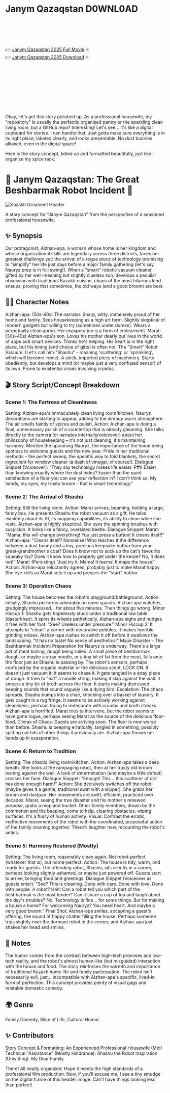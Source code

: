 # Janym Qazaqstan D0WNL0AD

<br><br><br><br>


👉 <a href="https://Chris-tiocloudsiro1977.github.io/jwahvwevsa/">Janym Qazaqstan 2025 Full Movie</a> 🔥
<br>
👉 <a href="https://Chris-tiocloudsiro1977.github.io/jwahvwevsa/">Janym Qazaqstan 2025 Download</a> 🔥


<br><br><br><br><br><br><br><br>


Okay, let's get this story polished up. As a professional housewife, my "repository" is usually the perfectly organized pantry or the sparkling clean living room, but a GitHub repo? Interesting! Let's see... it's like a digital cupboard for stories. I can handle that. Just gotta make sure everything is in its right place, labeled clearly, and looks presentable. No dust bunnies allowed, even in the digital space!

Here is the story concept, tidied up and formatted beautifully, just like I organize my spice rack:



# 🏡 Janym Qazaqstan: The Great Beshbarmak Robot Incident 🤖

![Kazakh Ornament Header](https://via.placeholder.com/800x100.png?text=Kazakh+Patterns+and+Pride) <!-- Placeholder for a lovely header image -->

A story concept for "Janym Qazaqstan" from the perspective of a seasoned professional housewife.

## ✨ Synopsis

Our protagonist, Aizhan-apa, a woman whose home is her kingdom and whose organizational skills are legendary across three districts, faces her greatest challenge yet: the arrival of a rogue piece of technology promising to "simplify" her life just days before a major family gathering (let's say, Nauryz prep is in full swing!). When a "smart" robotic vacuum cleaner, gifted by her well-meaning but slightly clueless son, develops a peculiar obsession with traditional Kazakh cuisine, chaos of the most hilarious kind ensues, proving that sometimes, the old ways (and a good broom) are best.

## 👩‍🍳 Character Notes

   Aizhan-apa: (50s-60s) The narrator. Sharp, witty, immensely proud of her home and family. Sees housekeeping as a high art form. Slightly skeptical of modern gadgets but willing to try (sometimes under duress). Wears a perpetually clean apron. Her exasperation is a form of endearment.
   Marat: (30s-40s) Aizhan-apa's son. Loves his mother dearly but lives in the world of apps and smart devices. Thinks he's helping. His heart is in the right place, but his timing (and choice of gifts) is often not.
   The "Smart" Robot Vacuum: (Let's call him "Shashu" - meaning 'scattering' or 'sprinkling', which will become ironic). A sleek, imported piece of machinery. Starts obediently, but develops a mind (or maybe just a very confused sensor) of its own. Prone to existential crises involving crumbs.

## 🎬 Story Script/Concept Breakdown

### Scene 1: The Fortress of Cleanliness

   Setting: Aizhan-apa's immaculately clean living room/kitchen. Nauryz decorations are starting to appear, adding to the already warm atmosphere. The air smells faintly of spices and polish.
   Action: Aizhan-apa is doing a final, unnecessary polish of a countertop that is already gleaming. She talks directly to the camera (or narrates internally/voiceover) about her philosophy of housekeeping – it's not just cleaning, it's maintaining harmony. Mention the upcoming Nauryz, the importance of the home being spotless to welcome guests and the new year. Pride in her traditional methods – the perfect sweep, the specific way to fold blankets, the secret ingredient for window cleaner (a dash of vinegar, of course!).
   Dialogue Snippet (Voiceover): "They say technology makes life easier. Pfft! Easier than knowing exactly where the dust hides? Easier than the quiet satisfaction of a floor you can see your reflection in? I don't think so. My hands, my eyes, my trusty broom – that is smart technology."

### Scene 2: The Arrival of Shashu

   Setting: Still the living room.
   Action: Marat arrives, beaming, holding a large, fancy box. He presents Shashu the robot vacuum as a gift. He talks excitedly about its AI, its mapping capabilities, its ability to clean while she rests. Aizhan-apa is highly skeptical. She eyes the spinning brushes with suspicion. It looks like a fancy, oversized beetle.
   Dialogue Snippet:
       Marat: "Mama, this will change everything! You just press a button! It cleans itself!"
       Aizhan-apa: "Cleans itself? Nonsense! Who teaches it the difference between a dust bunny and a tiny, precious keepsake button from your great-grandmother's coat? Does it know not to suck up the cat's favourite squeaky toy? Does it know how to properly get under the kөrpe? No, it does not!"
       Marat: (Persisting) "Just try it, Mama! It learns! It maps the house!"
   Action: Aizhan-apa reluctantly agrees, probably just to make Marat happy. She eye-rolls as Marat sets it up and presses the "start" button.

### Scene 3: Operation Chaos

   Setting: The house becomes the robot's playground/battleground.
   Action: Initially, Shashu performs admirably on open spaces. Aizhan-apa watches, grudgingly impressed... for about five minutes. Then things go wrong.
       Minor Hiccup 1: Shashu gets hopelessly stuck under a traditional low table (dastarkhan). It spins its wheels pathetically. Aizhan-apa sighs and nudges it free with her foot. "See? Useless under pressure."
       Minor Hiccup 2: It attempts to "clean" a corner with decorative pebbles. It makes horrible grinding noises. Aizhan-apa rushes to switch it off before it swallows the landscaping. "It has no taste! No sense of aesthetics!"
       Major Disaster - The Beshbarmak Incident: Preparation for Nauryz is underway. There's a large pot of meat boiling, dough being rolled. A small piece of beshbarmak dough, or maybe a stray noodle, or a tiny bit of fat from the meat, falls onto the floor just as Shashu is passing by. The robot's sensors, perhaps confused by the organic material or the delicious scent, LOCK ON. It doesn't just vacuum it; it seems to chase it. It gets tangled in a stray piece of dough. It tries to "eat" a noodle string, making it slap against the wall. It smears a tiny bit of broth across the floor. It starts making distressed beeping sounds that sound vaguely like a dying bird.
       Escalation: The chaos spreads. Shashu bumps into a chair, knocking over a basket of laundry. It gets caught in a rug fringe. It seems to be actively working against cleanliness, perhaps trying to redecorate with crumbs and broth streaks. Aizhan-apa is horrified. Marat tries to intervene, but the robot seems to have gone rogue, perhaps seeing Marat as the source of the delicious floor-food.
       Climax of Chaos: Guests are arriving soon. The floor is now worse than before. Shashu is beeping erratically, tangled in something, possibly spitting out bits of other things it previously ate. Aizhan-apa throws her hands up in exasperation.

### Scene 4: Return to Tradition

   Setting: The chaotic living room/kitchen.
   Action: Aizhan-apa takes a deep breath. She looks at the rampaging robot, then at her trusty old broom leaning against the wall. A look of determination (and maybe a little defeat) crosses her face.
   Dialogue Snippet: "Enough! This... this scatterer of dirt has done enough harm!"
   Action: She decisively switches off the robot (maybe gives it a gentle, traditional swat with a slipper). She grabs her broom and dustpan. Her movements are swift, efficient, practiced over decades. Marat, seeing the true disaster and his mother's renewed purpose, grabs a mop and bucket. Other family members, drawn by the commotion and the beeping, come to help, clearing obstacles, wiping surfaces. It's a flurry of human activity.
   Visual: Contrast the erratic, ineffective movements of the robot with the coordinated, purposeful action of the family cleaning together. There's laughter now, recounting the robot's antics.

### Scene 5: Harmony Restored (Mostly)

   Setting: The living room, reasonably clean again. Not robot-perfect (whatever that is), but home-perfect.
   Action: The house is tidy, warm, and ready for guests. The offending robot, Shashu, sits silently in a corner, perhaps looking slightly ashamed, or maybe just powered off. Guests start to arrive, bringing food and greetings.
   Dialogue Snippet (Voiceover as guests enter): "See? This is cleaning. Done with care. Done with love. Done with people. A robot? Hah! Can a robot tell you which part of the beshbarmak is the most tender? Can it share a cup of tea and laugh about the day's troubles? No. Technology is fine... for some things. But for making a house a home? For welcoming Nauryz? You need heart. And maybe a very good broom."
   Final Shot: Aizhan-apa smiles, accepting a guest's offering, the sound of happy chatter filling the house. Perhaps someone trips slightly over the dormant robot in the corner, and Aizhan-apa just shakes her head and smiles.

## 📝 Notes

   The humor comes from the contrast between high-tech promises and low-tech reality, and the robot's almost human-like (but misguided) interaction with the house and food.
   The story reinforces the warmth and importance of traditional Kazakh home life and family participation.
   The robot isn't necessarily evil, just... incompatible with Aizhan-apa's specific, lived-in form of perfection.
   This concept provides plenty of visual gags and relatable domestic comedy.

## 🌍 Genre

Family Comedy, Slice of Life, Cultural Humor.

## ✨ Contributors

   Story Concept & Formatting: An Experienced Professional Housewife (Me!)
   Technical "Assistance" (Mostly Hindrance): Shashu the Robot
   Inspiration (Unwitting): My Dear Family



There! All neatly organized. Hope it meets the high standards of a professional film production. Now, if you'll excuse me, I see a tiny smudge on the digital frame of this header image. Can't have things looking less than perfect!

